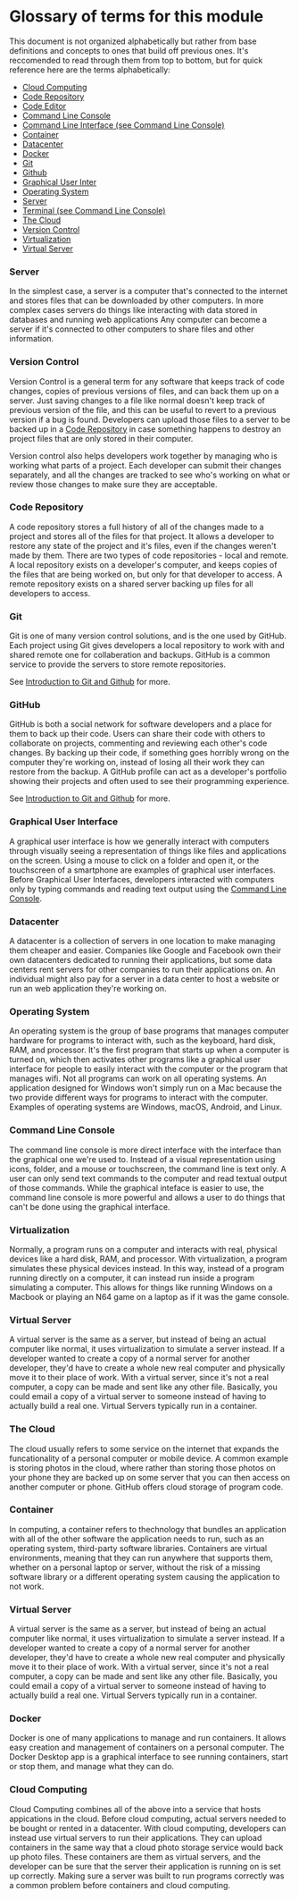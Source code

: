 # Glossary of terms for this module

This document is not organized alphabetically but rather from base definitions and concepts to ones that
build off previous ones. It's reccomended to read through them from top to bottom, but for quick 
reference here are the terms alphabetically:
- [Cloud Computing](#cloud-computing)
- [Code Repository](#code-repository)
- [Code Editor](#code-editor)
- [Command Line Console](#command-line-console)
- [Command Line Interface (see Command Line Console)](#command-line-console)
- [Container](#container)
- [Datacenter](#datacenter)
- [Docker](#docker)
- [Git](#git)
- [Github](#github)
- [Graphical User Inter](#graphical-user-interface)
- [Operating System](#operating-system)
- [Server](#server)
- [Terminal (see Command Line Console)](#command-line-console)
- [The Cloud](#the-cloud)
- [Version Control](#version-control)
- [Virtualization](#virtualization)
- [Virtual Server](#virtualization)

### Server
In the simplest case, a server is a computer that's connected to the internet
and stores files that can be downloaded by other computers. In more complex cases servers do
things like interacting with data stored in databases and running web applications Any computer
can become a server if it's connected to other computers to share files and other information.

### Version Control
Version Control is a general term for any software that keeps track of code changes, copies of
previous versions of files, and can back them up on a server. Just saving changes to a file
like normal doesn't keep track of previous version of the file, and this can be useful to revert
to a previous version if a bug is found. Developers can upload those files to a server to be
backed up in a [Code Repository](#code-repository) in case something happens to destroy an
project files that are only stored in their computer.

Version control also helps developers work together by managing who is working what parts of a
project. Each developer can submit their changes separately, and all the changes are tracked
to see who's working on what or review those changes to make sure they are acceptable.

### Code Repository
A code repository stores a full history of all of the changes made to a project and stores all
of the files for that project. It allows a developer to restore any state of the project and
it's files, even if the changes weren't made by them. There are two types of code repositories -
local and remote. A local repository exists on a developer's computer, and keeps copies of the
files that are being worked on, but only for that developer to access. A remote repository exists
on a shared server backing up files for all developers to access.

### Git
Git is one of many version control solutions, and is the one used by GitHub. Each project using
Git gives developers a local repository to work with and shared remote one for collaberation
and backups. GitHub is a common service to provide the servers to store remote repositories.

See [Introduction to Git and Github](docs/Git_Intro.md) for more.

### GitHub
GitHub is both a social network for software developers and a place for them to back up their code. 
Users can share their code with others to collaborate on projects, commenting and reviewing
each other's code changes. By backing up their code, if something goes horribly wrong on the 
computer they're working on, instead of losing all their work they can restore from the backup.
A GitHub profile can act as a developer's portfolio showing their projects and often used to see 
their programming experience.

See [Introduction to Git and Github](docs/Git_Intro.md) for more.

### Graphical User Interface
A graphical user interface is how we generally interact with computers
through visually seeing a representation of things like files and applications on the screen. Using
a mouse to click on a folder and open it, or the touchscreen of a smartphone are examples of graphical
user interfaces. Before Graphical User Interfaces, developers interacted with computers only by
typing commands and reading text output using the [Command Line Console](#command-line-console).

### Datacenter
A datacenter is a collection of servers in one location to make managing them cheaper and easier.
Companies like Google and Facebook own their own datacenters dedicated to running their applications, but
some data centers rent servers for other companies to run their applications on. An individual might also
pay for a server in a data center to host a website or run an web application they're working on.

### Operating System
An operating system is the group of base programs that manages computer hardware 
for programs to interact with, such as the keyboard, hard disk, RAM, and processor. It's the first
program that starts up when a computer is turned on, which then activates other programs like a 
graphical user interface for people to easily interact with the computer or the program that manages
wifi. Not all programs can work on all operating systems. An application designed for Windows won't
simply run on a Mac because the two provide different ways for programs to interact with the computer.
Examples of operating systems are Windows, macOS, Android, and Linux.

### Command Line Console
The command line console is more direct interface with the interface than the graphical one we're used 
to. Instead of a visual representation using icons, folder, and a mouse or touchscreen, the command
line is text only. A user can only send text commands to the computer and read textual output of
those commands. While the graphical inteface is easier to use, the command line console is more powerful 
and allows a user to do things that can't be done using the graphical interface.

### Virtualization
Normally, a program runs on a computer and interacts with real, physical devices like a hard disk, RAM, 
and processor. With virtualization, a program simulates these physical devices instead. In this way, 
instead of a program running directly on a computer, it can instead run inside a program simulating a 
computer. This allows for things like running Windows on a Macbook or playing an N64 game
on a laptop as if it was the game console.

### Virtual Server
A virtual server is the same as a server, but instead of being an actual computer like normal, it
uses virtualization to simulate a server instead. If a developer wanted to create a copy of a
normal server for another developer, they'd have to create a whole new real computer and physically
move it to their place of work. With a virtual server, since it's not a real computer, a copy
can be made and sent like any other file. Basically, you could email a copy of a virtual server to
someone instead of having to actually build a real one. Virtual Servers typically run in a container. 

### The Cloud
The cloud usually refers to some service on the internet that expands the funcationality
of a personal computer or mobile device. A common example is storing photos in the cloud, where rather
than storing those photos on your phone they are backed up on some server that you can then access on
another computer or phone. GitHub offers cloud storage of program code.

### Container
In computing, a container refers to thechnology that bundles an application with all of
the other software the application needs to run, such as an operating system, third-party software
libraries. Containers are virtual environments, meaning that they can run anywhere that supports them, 
whether on a personal laptop or server, without the risk of a missing software library or a different 
operating system causing the application to not work.

### Virtual Server
A virtual server is the same as a server, but instead of being an actual computer like normal, it
uses virtualization to simulate a server instead. If a developer wanted to create a copy of a
normal server for another developer, they'd have to create a whole new real computer and physically
move it to their place of work. With a virtual server, since it's not a real computer, a copy
can be made and sent like any other file. Basically, you could email a copy of a virtual server to
someone instead of having to actually build a real one. Virtual Servers typically run in a container.

### Docker
Docker is one of many applications to manage and run containers. It allows easy creation
and management of containers on a personal computer. The Docker Desktop app is a graphical
interface to see running containers, start or stop them, and manage what they can do.

### Cloud Computing
Cloud Computing combines all of the above into a service that hosts appications in
the cloud. Before cloud computing, actual servers needed to be bought or rented in a datacenter. With 
cloud computing, developers can instead use virtual servers to run their applications. They can
upload containers in the same way that a cloud photo storage service would back up photo files. 
These containers are them as virtual servers, and the developer can be sure that the server their
application is running on is set up correctly. Making sure a server was built to run programs correctly 
was a common problem before containers and cloud computing.